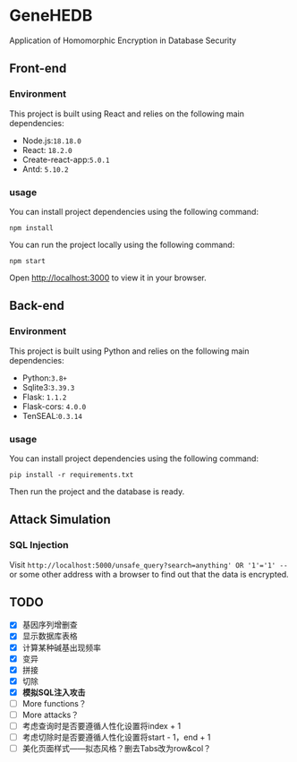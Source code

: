 # GeneHEDB

Application of Homomorphic Encryption in Database Security

## Front-end 

### Environment

This project is built using React and relies on the following main dependencies:

- Node.js:`18.18.0`
- React: `18.2.0` 
- Create-react-app:`5.0.1`
- Antd: `5.10.2`

### usage

You can install project dependencies using the following command:

```
npm install
```

You can run the project locally using the following command:

```
npm start
```

Open [http://localhost:3000](http://localhost:3000) to view it in your browser.

## Back-end

### Environment

This project is built using Python and relies on the following main dependencies:

- Python:`3.8+`
- Sqlite3:`3.39.3`
- Flask: `1.1.2` 
- Flask-cors: `4.0.0`
- TenSEAL:`0.3.14`

### usage

You can install project dependencies using the following command:

```
pip install -r requirements.txt
```

Then run the project and the database is ready.

## Attack Simulation

### SQL Injection 

Visit `http://localhost:5000/unsafe_query?search=anything' OR '1'='1' --` or some other address with a browser to find out that the data is encrypted.

## TODO

- [x] 基因序列增删查
- [x] 显示数据库表格
- [x] 计算某种碱基出现频率
- [x] 变异
- [x] 拼接
- [x] 切除
- [x] **模拟SQL注入攻击**
- [ ] More functions？
- [ ] More attacks？
- [ ] 考虑查询时是否要遵循人性化设置将index + 1
- [ ] 考虑切除时是否要遵循人性化设置将start - 1，end + 1
- [ ] 美化页面样式——拟态风格？删去Tabs改为row&col？
